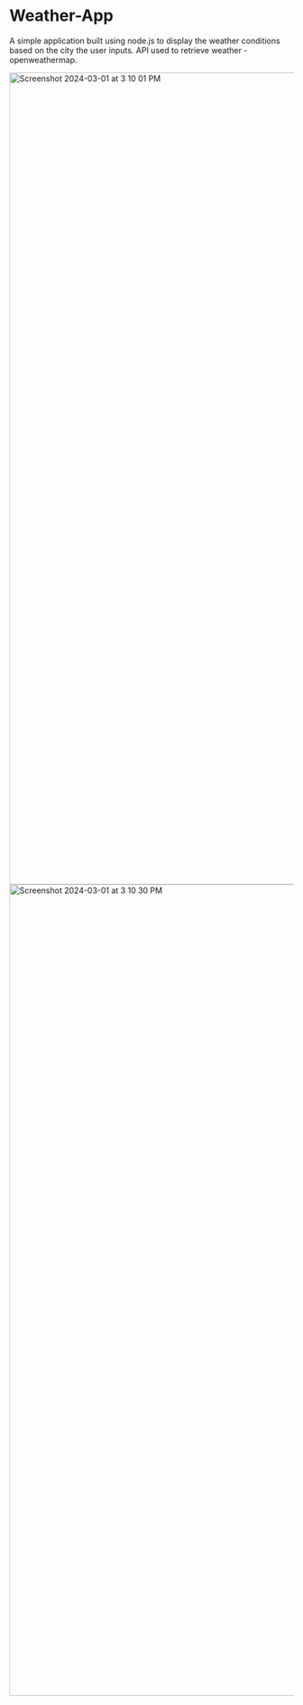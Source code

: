 # Weather-App

A simple application built using node.js to display the weather conditions based on the city the user inputs.
API used to retrieve weather - openweathermap.

<img width="1440" alt="Screenshot 2024-03-01 at 3 10 01 PM" src="https://github.com/VishMenon23/Weather-App/assets/122495446/74616a48-3c38-40cd-855e-779ccff03c1b">
<img width="1439" alt="Screenshot 2024-03-01 at 3 10 30 PM" src="https://github.com/VishMenon23/Weather-App/assets/122495446/a82ecca0-6a7b-44c6-be5e-b9c625c0fc44">
